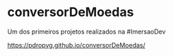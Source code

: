 # conversorDeMoedas
Um dos primeiros projetos realizados na #ImersaoDev

https://pdropvg.github.io/conversorDeMoedas/
